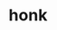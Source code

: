 ---
category: 4-letters
denotation: null
name: honk
reference_link: https://www.etymonline.com/word/honk
root_language: null
root_name: null
title: honk
type: free
word_sums:
- respelling: honk
  sum: 'Honk + '
---